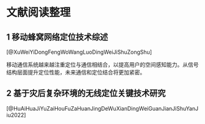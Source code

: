 # 文献阅读整理

## 1 移动蜂窝网络定位技术综述

[@XuWeiYiDongFengWoWangLuoDingWeiJiShuZongShu]

移动通信系统越来越注重定位与通信相结合，以提高用户的空间感知能力。从信号结构层面提升定位性能，未来通信和定位结合将更加紧密。

## 2 基于灾后复杂环境的无线定位关键技术研究

[@HuAiHuaJiYuZaiHouFuZaHuanJingDeWuXianDingWeiGuanJianJiShuYanJiu2022]
